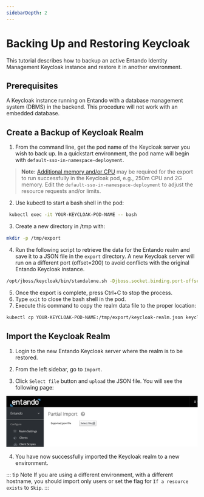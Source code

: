 ```yaml
---
sidebarDepth: 2
---
```


# Backing Up and Restoring Keycloak


This tutorial describes how to backup an active Entando Identity Management Keycloak instance and restore it in another environment.

## Prerequisites
A Keycloak instance running on Entando with a database management system (DBMS) in the backend. This procedure will not work with an embedded database. 

## Create a Backup of Keycloak Realm
1. From the command line, get the pod name of the Keycloak server you wish to back up. In a quickstart environment, the pod name will begin with `default-sso-in-namespace-deployment`.
> **Note:** [Additional memory and/or CPU](https://kubernetes.io/docs/concepts/configuration/manage-resources-containers/) may be required for the export to run successfully in the Keycloak pod, e.g., 250m CPU and 2G memory. Edit the `default-sso-in-namespace-deployment` to adjust the resource requests and/or limits.

2. Use kubectl to start a bash shell in the pod:
``` bash
 kubectl exec -it YOUR-KEYCLOAK-POD-NAME -- bash
 ```
3. Create a new directory in /tmp with:
``` bash
mkdir -p /tmp/export 
 ```

4. Run the following script to retrieve the data for the Entando realm and save it to a JSON file in the `export` directory. A new Keycloak server will run on a different port (offset=200) to avoid conflicts with the original Entando Keycloak instance.
``` bash
/opt/jboss/keycloak/bin/standalone.sh -Djboss.socket.binding.port-offset=200 -Dkeycloak.migration.action=export -Dkeycloak.migration.provider=singleFile -Dkeycloak.migration.realmName=entando -Dkeycloak.migration.usersExportStrategy=DIFFERENT_FILES -Dkeycloak.migration.file=/tmp/export/keycloak-realm.json
```
5. Once the export is complete, press Ctrl+C to stop the process.
6. Type `exit` to close the bash shell in the pod.
7. Execute this command to copy the realm data file to the proper location:  
``` bash
kubectl cp YOUR-KEYCLOAK-POD-NAME:/tmp/export/keycloak-realm.json keycloak-realm.json
```
## Import the Keycloak Realm
1. Login to the new Entando Keycloak server where the realm is to be restored.

2. From the left sidebar, go to `Import`.
 
3. Click `Select file` button and `upload` the JSON file. You will see the following page:

![Entando ID Management UI](./img/import-keycloak.png)

4. You have now successfully imported the Keycloak realm to a new environment.

::: tip Note
If you are using a different environment, with a different hostname, you should import only users or set the flag for `If a resource exists` to `Skip`.
:::
